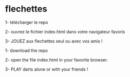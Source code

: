 # flechettes

1- télécharger le repo

2- ouvrez le fichier index.html dans votre navigateur favoris

3- JOUEZ aux flechettes seul ou avec vos amis !



1- download the repo 

2- open the file index.html in your favorite browser.

3- PLAY darts alone or with your friends !
